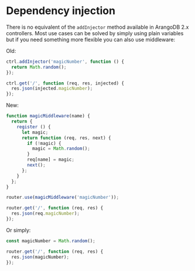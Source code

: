 Dependency injection
====================

There is no equivalent of the `addInjector` method available in ArangoDB 2.x controllers. Most use cases can be solved by simply using plain variables but if you need something more flexible you can also use middleware:

Old:

```js
ctrl.addInjector('magicNumber', function () {
  return Math.random();
});

ctrl.get('/', function (req, res, injected) {
  res.json(injected.magicNumber);
});
```

New:

```js
function magicMiddleware(name) {
  return {
    register () {
      let magic;
      return function (req, res, next) {
        if (!magic) {
          magic = Math.random();
        }
        req[name] = magic;
        next();
      };
    }
  };
}

router.use(magicMiddleware('magicNumber'));

router.get('/', function (req, res) {
  res.json(req.magicNumber);
});
```

Or simply:

```js
const magicNumber = Math.random();

router.get('/', function (req, res) {
  res.json(magicNumber);
});
```
